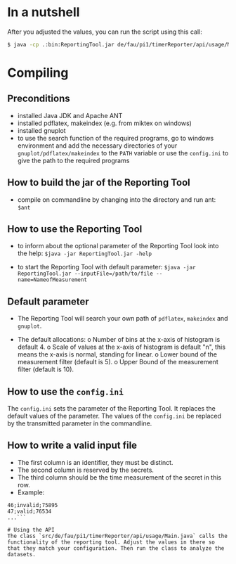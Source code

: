# In a nutshell
After you adjusted the values, you can run the script using this call:

```bash
$ java -cp .:bin:ReportingTool.jar de/fau/pi1/timerReporter/api/usage/Main
```

# Compiling
## Preconditions
- installed Java JDK and Apache ANT 
- installed pdflatex, makeindex (e.g. from miktex on windows)
- installed gnuplot
- to use the search function of the required programs, go to windows environment and add the necessary directories of your `gnuplot/pdflatex/makeindex` to the `PATH` variable or use the `config.ini` to give the path to the required programs

## How to build the jar of the Reporting Tool

- compile on commandline by changing into the directory and run ant:
	```$ant```

## How to use the Reporting Tool
- to inform about the optional parameter of the Reporting Tool look into the help: 
	```$java -jar ReportingTool.jar -help```

- to start the Reporting Tool with default parameter:
	```$java -jar ReportingTool.jar --inputFile=/path/to/file --name=NameofMeasurement```


## Default parameter
- The Reporting Tool will search your own path of `pdflatex`, `makeindex` and `gnuplot`. 

- The default allocations:
	o Number of bins at the x-axis of histogram is default 4.
	o Scale of values at the x-axis of histogram is default "n", this means the x-axis is normal, standing for linear.
	o Lower bound of the measurement filter (default is 5).
	o Upper Bound of the measurement filter (default is 10).


## How to use the `config.ini`

The `config.ini` sets the parameter of the Reporting Tool. It replaces the default values of the parameter. The values of the `config.ini` be replaced by the transmitted parameter in the commandline. 


## How to write a valid input file

- The first column is an identifier, they must be distinct.
- The second column is reserved by the secrets.
- The third column should be the time measurement of the secret in this row.
- Example:
```45;valid;75487
46;invalid;75895
47;valid;76534
...```

# Using the API
The class `src/de/fau/pi1/timerReporter/api/usage/Main.java` calls the
functionality of the reporting tool. Adjust the values in there so
that they match your configuration. Then run the class to analyze the
datasets.
